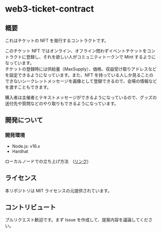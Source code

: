 # web3-ticket-contract

## 概要

これはチケットの NFT を発行するコントラクトです。

このチケット NFT ではオンライン、オフライン問わずイベントチケットをコントラクトに登録し、それを欲しい人がコミュニティトークンで Mint するようになっています。  
チケットの登録時には供給量（MaxSupply）、価格、収益受け取りアドレスなどを設定できるようになっています。また、NFT を持っている人しか見ることのできないシークレットメッセージを画像として登録できるので、会場の情報などを渡すこともできます。

購入者は主催者とテキストメッセージができるようになっているので、グッズの送付先や質問などのやり取りもできるようになっています。

## 開発について

### 開発環境

- Node.js: v16.x
- Hardhat

ローカルノードでの立ち上げ方法　([リンク](docs/local_node.md))

## ライセンス

本リポジトリは MIT ライセンスの元提供されています。

## コントリビュート

プルリクエスト歓迎です。まず Issue を作成して、提案内容を議論してください。
